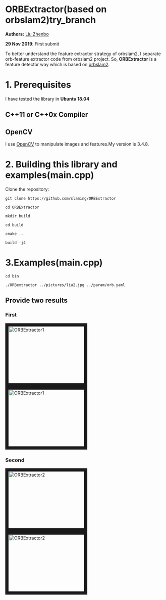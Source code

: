 # ORBExtractor(based on orbslam2)try_branch
**Authors:** [Liu Zhenbo](https://www.zhihu.com/people/liuzhenbo)

**29 Nov 2019**: First submit

To better understand the feature extractor strategy of orbslam2, I separate orb-feature extractor code from orbslam2 project.
So, **ORBExtractor** is a feature detector way which is based on [orbslam2](https://github.com/raulmur/ORB_SLAM2).

# 1. Prerequisites
I have tested the library in **Ubuntu 18.04**
 
## C++11 or C++0x Compiler

## OpenCV
I use [OpenCV](http://opencv.org) to manipulate images and features.My version is 3.4.8.

# 2. Building this library and examples(main.cpp)

Clone the repository:
```
git clone https://github.com/slaming/ORBExtractor
```
```
cd ORBExtractor
```
```
mkdir build
```
```
cd build
```
```
cmake ..
```
```
build -j4
```

# 3.Examples(main.cpp)

```
cd bin
```
```
./ORBextractor ../pictures/liu2.jpg ../param/orb.yaml
```

## Provide two results
### First
<a href="https://github.com/slaming/ORBExtractor/blob/master/screenshots" target="_blank"><img src="https://github.com/slaming/ORBExtractor/blob/master/screenshots/liu1.jpg" 
alt="ORBExtractor1" width="240" height="180" border="10" /></a>
<a href="https://github.com/slaming/ORBExtractor/blob/master/screenshots" target="_blank"><img src="https://github.com/slaming/ORBExtractor/blob/master/screenshots/1.jpg" 
alt="ORBExtractor1" width="240" height="180" border="10" /></a>
### Second
<a href="https://github.com/slaming/ORBExtractor/blob/master/screenshots" target="_blank"><img src="https://github.com/slaming/ORBExtractor/blob/master/screenshots/liu2.jpg" 
alt="ORBExtractor2" width="240" height="180" border="10" /></a>
<a href="https://github.com/slaming/ORBExtractor/blob/master/screenshots" target="_blank"><img src="https://github.com/slaming/ORBExtractor/blob/master/screenshots/2.jpg" 
alt="ORBExtractor2" width="240" height="180" border="10" /></a>
